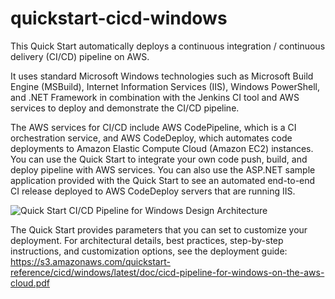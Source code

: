 # quickstart-cicd-windows

This Quick Start automatically deploys a continuous integration / continuous delivery (CI/CD) pipeline on AWS.

It uses standard Microsoft Windows technologies such as Microsoft Build Engine (MSBuild), Internet Information Services (IIS), Windows PowerShell, and .NET Framework in combination with the Jenkins CI tool and AWS services to deploy and demonstrate the CI/CD pipeline.

The AWS services for CI/CD include AWS CodePipeline, which is a CI orchestration service, and AWS CodeDeploy, which automates code deployments to Amazon Elastic Compute Cloud (Amazon EC2) instances.
You can use the Quick Start to integrate your own code push, build, and deploy pipeline with AWS services. You can also use the ASP.NET sample application provided with the Quick Start to see an automated end-to-end CI release deployed to AWS CodeDeploy servers that are running IIS.

![Quick Start CI/CD Pipeline for Windows Design Architecture](https://d3ulk6ur3a3ha.cloudfront.net/partner-network/QuickStart/datasheets/cicd-pipeline-for%20windows-on-aws-architecture.png)

The Quick Start provides parameters that you can set to customize your deployment. For architectural details, best practices, step-by-step instructions, and customization options, see the deployment guide: https://s3.amazonaws.com/quickstart-reference/cicd/windows/latest/doc/cicd-pipeline-for-windows-on-the-aws-cloud.pdf
